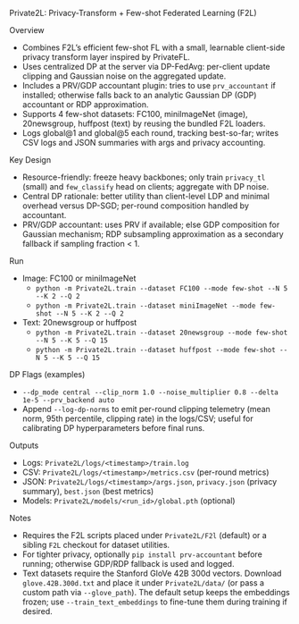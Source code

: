Private2L: Privacy-Transform + Few-shot Federated Learning (F2L)

Overview
- Combines F2L’s efficient few-shot FL with a small, learnable client-side privacy transform layer inspired by PrivateFL.
- Uses centralized DP at the server via DP-FedAvg: per-client update clipping and Gaussian noise on the aggregated update.
- Includes a PRV/GDP accountant plugin: tries to use `prv_accountant` if installed; otherwise falls back to an analytic Gaussian DP (GDP) accountant or RDP approximation.
- Supports 4 few-shot datasets: FC100, miniImageNet (image), 20newsgroup, huffpost (text) by reusing the bundled F2L loaders.
- Logs global@1 and global@5 each round, tracking best-so-far; writes CSV logs and JSON summaries with args and privacy accounting.

Key Design
- Resource-friendly: freeze heavy backbones; only train `privacy_tl` (small) and `few_classify` head on clients; aggregate with DP noise.
- Central DP rationale: better utility than client-level LDP and minimal overhead versus DP-SGD; per-round composition handled by accountant.
- PRV/GDP accountant: uses PRV if available; else GDP composition for Gaussian mechanism; RDP subsampling approximation as a secondary fallback if sampling fraction < 1.

Run
- Image: FC100 or miniImageNet
  - `python -m Private2L.train --dataset FC100 --mode few-shot --N 5 --K 2 --Q 2`
  - `python -m Private2L.train --dataset miniImageNet --mode few-shot --N 5 --K 2 --Q 2`
- Text: 20newsgroup or huffpost
  - `python -m Private2L.train --dataset 20newsgroup --mode few-shot --N 5 --K 5 --Q 15`
  - `python -m Private2L.train --dataset huffpost --mode few-shot --N 5 --K 5 --Q 15`

DP Flags (examples)
- `--dp_mode central --clip_norm 1.0 --noise_multiplier 0.8 --delta 1e-5 --prv_backend auto`
- Append `--log-dp-norms` to emit per-round clipping telemetry (mean norm, 95th percentile, clipping rate) in the logs/CSV; 
  useful for calibrating DP hyperparameters before final runs.

Outputs
- Logs: `Private2L/logs/<timestamp>/train.log`
- CSV: `Private2L/logs/<timestamp>/metrics.csv` (per-round metrics)
- JSON: `Private2L/logs/<timestamp>/args.json`, `privacy.json` (privacy summary), `best.json` (best metrics)
- Models: `Private2L/models/<run_id>/global.pth` (optional)

Notes
- Requires the F2L scripts placed under `Private2L/F2l` (default) or a sibling `F2L` checkout for dataset utilities.
- For tighter privacy, optionally `pip install prv-accountant` before running; otherwise GDP/RDP fallback is used and logged.
- Text datasets require the Stanford GloVe 42B 300d vectors. Download `glove.42B.300d.txt` and place it under `Private2L/data/`
  (or pass a custom path via `--glove_path`). The default setup keeps the embeddings frozen; use `--train_text_embeddings` to
  fine-tune them during training if desired.

